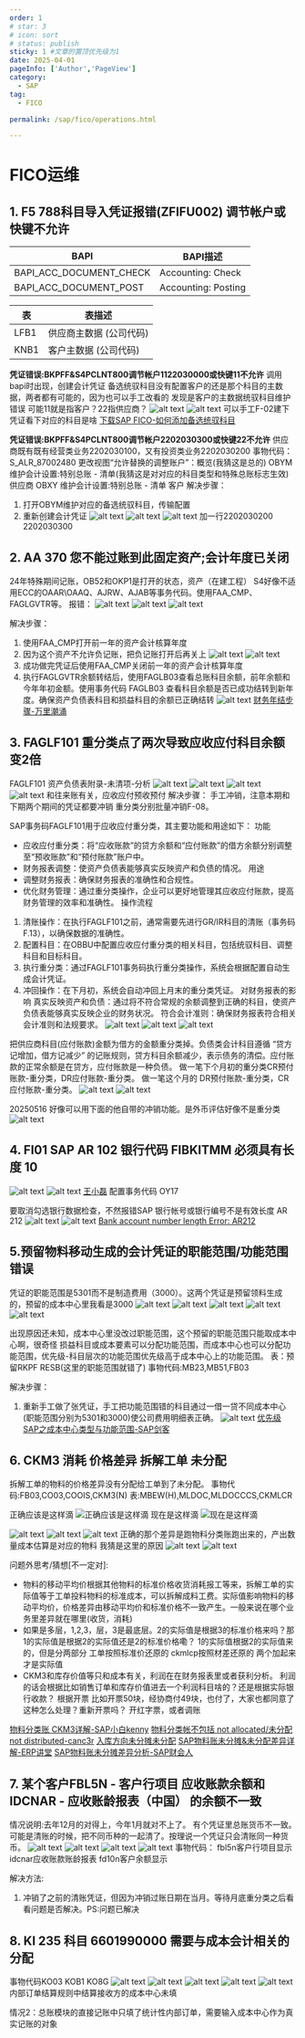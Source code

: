 ```yaml
---
order: 1
# star: 3
# icon: sort
# status: publish
sticky: 1 #文章的置顶优先级为1
date: 2025-04-01
pageInfo: ['Author','PageView']
category:
  - SAP
tag:
  - FICO

permalink: /sap/fico/operations.html

---
```



# FICO运维
<!-- :::tip
::: -->
<!-- 摘要截止标签 -->
<!-- more -->

## 1. F5 788科目导入凭证报错(ZFIFU002) 调节帐户或快键不允许
| BAPI | BAPI描述 |
|----------|----------|
| BAPI_ACC_DOCUMENT_CHECK | Accounting: Check |
| BAPI_ACC_DOCUMENT_POST | Accounting: Posting |

| 表 | 表描述 |
|----------|----------|
| LFB1 | 供应商主数据 (公司代码) |
| KNB1 | 客户主数据 (公司代码) |

**凭证错误:BKPFF&S4PCLNT800调节帐户1122030000或快键11不允许**
调用bapi时出现，创建会计凭证
备选统驭科目没有配置客户的还是那个科目的主数据，两者都有可能的，因为也可以手工改看的
发现是客户的主数据统驭科目维护错误
可能11就是指客户？22指供应商？
![alt text](image.png)
![alt text](image-1.png)
可以手工F-02建下凭证看下对应的科目是啥
[下载SAP FICO-如何添加备选统驭科目](/file/AlternativeUnifiedSubjects.pdf '下载文档')

**凭证错误:BKPFF&S4PCLNT800调节帐户2202030300或快键22不允许**
供应商既有既有经营类业务2202030100，又有投资类业务2202030200
事物代码：
S_ALR_87002480  更改视图“允许替换的调整账户”：概览(我猜这是总的)
OBYM  维护会计设置:特别总账 - 清单(我猜这是对对应的科目类型和特殊总账标志生效)供应商
OBXY  维护会计设置:特别总账 - 清单 客户
解决步骤：
1. 打开OBYM维护对应的备选统驭科目，传输配置
2. 重新创建会计凭证
![alt text](企业微信截图_17434135992223.png)
![alt text](企业微信截图_17434742168442.png)
![alt text](faf59da0136d89693f04562e95f1fb7.png)
加一行2202030200   2202030300
## 2. AA 370 您不能过账到此固定资产;会计年度已关闭
24年特殊期间记账，OB52和OKP1是打开的状态，资产（在建工程）
S4好像不适用ECC的OAAR\OAAQ、AJRW、AJAB等事务代码。使用FAA_CMP、FAGLGVTR等。
报错：
![alt text](企业微信截图_17434716762678.png)
![alt text](企业微信截图_17434716854582.png)
![alt text](image-4.png)

解决步骤：
1. 使用FAA_CMP打开前一年的资产会计核算年度
2. 因为这个资产不允许负记账，把负记账打开后再关上
![alt text](image-3.png)
![alt text](image-2.png)
3. 成功做完凭证后使用FAA_CMP关闭前一年的资产会计核算年度
4. 执行FAGLGVTR余额转结后，使用FAGLB03查看总账科目余额，前年余额和今年年初金额。使用事务代码 FAGLB03 查看科目余额是否已成功结转到新年度。确保资产负债表科目和损益科目的余额已正确结转
![alt text](企业微信截图_17434864313332.png)
[财务年结步骤-万里潮涌](http://www.360doc.com/content/24/0110/20/78825344_1110631402.shtml)


## 3. FAGLF101 重分类点了两次导致应收应付科目余额变2倍
FAGLF101 资产负债表附录-未清项-分析
![alt text](企业微信截图_17435578224389.png)
![alt text](企业微信截图_17435578344964.png)
![alt text](企业微信截图_17435578502432.png)
![alt text](企业微信截图_17435578619545.png)
和往来账有关，应收应付预收预付
解决步骤：
手工冲销，注意本期和下期两个期间的凭证都要冲销
重分类分别批量冲销F-08。

SAP事务码FAGLF101用于应收应付重分类，其主要功能和用途如下：
功能
* 应收应付重分类：将“应收账款”的贷方余额和“应付账款”的借方余额分别调整至“预收账款”和“预付账款”账户中。
* 财务报表调整：使资产负债表能够真实反映资产和负债的情况。
用途
* 调整财务报表：确保财务报表的准确性和合规性。
* 优化财务管理：通过重分类操作，企业可以更好地管理其应收应付账款，提高财务管理的效率和准确性。
操作流程
1. 清账操作：在执行FAGLF101之前，通常需要先进行GR/IR科目的清账（事务码F.13），以确保数据的准确性。
2. 配置科目：在OBBU中配置应收应付重分类的相关科目，包括统驭科目、调整科目和目标科目。
3. 执行重分类：通过FAGLF101事务码执行重分类操作，系统会根据配置自动生成会计凭证。
4. 冲回操作：在下月初，系统会自动冲回上月末的重分类凭证。
对财务报表的影响
真实反映资产和负债：通过将不符合常规的余额调整到正确的科目，使资产负债表能够真实反映企业的财务状况。
符合会计准则：确保财务报表符合相关会计准则和法规要求。
![alt text](image-16.png)
![alt text](企业微信截图_17436428691414.png)
![alt text](image-5.png)


把供应商科目(应付账款)金额为借方的金额重分类掉。负债类会计科目遵循 “贷方记增加，借方记减少” 的记账规则，贷方科目余额减少，表示债务的清偿。应付账款的正常余额是在贷方，应付账款是一种负债。
做一笔下个月初的重分类CR预付账款-重分类，DR应付账款-重分类。
做一笔这个月的      DR预付账款-重分类，CR应付账款-重分类。
![alt text](image-19.png)
![alt text](image-20.png)

20250516 好像可以用下面的他自带的冲销功能。是外币评估好像不是重分类
![alt text](image-18.png)

## 4. FI01 SAP AR 102 银行代码 FIBKITMM 必须具有长度 10

![alt text](企业微信截图_17439904746306.png)
![alt text](image-6.png)
[王小磊](https://blog.csdn.net/wangjolly/article/details/107917294)
配置事务代码 OY17


要取消勾选银行数据检查，不然报错SAP 银行帐号或银行编号不是有效长度 AR 212
![alt text](企业微信截图_17440062458920.png)
![alt text](企业微信截图_17440074717532.png)
[Bank account number length Error: AR212](https://community.sap.com/t5/enterprise-resource-planning-q-a/bank-account-number-length-error-ar212/qaq-p/11648664)

## 5.预留物料移动生成的会计凭证的职能范围/功能范围错误
凭证的职能范围是5301而不是制造费用（3000）。这两个凭证是预留领料生成的，预留的成本中心里我看是3000
![alt text](image-8.png)
![alt text](企业微信截图_17436485123616.png)
![alt text](企业微信截图_17436485433831.png)
![alt text](企业微信截图_17436612014847.png)
![alt text](企业微信截图_17436612838910.png)

出现原因还未知，成本中心里没改过职能范围，这个预留的职能范围只能取成本中心啊，很奇怪
损益科目或成本要素可以分配功能范围，而成本中心也可以分配功能范围，优先级-科目层次的功能范围优先级高于成本中心上的功能范围。
表：预留RKPF RESB(这里的职能范围就错了)
事物代码:MB23,MB51,FB03

解决步骤：
1. 重新手工做了张凭证，手工把功能范围错的科目通过一借一贷不同成本中心(职能范围分别为5301和3000)使公司费用明细表正确。
![alt text](image-7.png)
[优先级SAP之成本中心类型与功能范围-SAP剑客](https://saper.blog.csdn.net/article/details/47146213?spm=1001.2101.3001.6650.2&utm_medium=distribute.pc_relevant.none-task-blog-2%7Edefault%7EBlogCommendFromBaidu%7ERate-2-47146213-blog-108724576.235%5Ev43%5Epc_blog_bottom_relevance_base5&depth_1-utm_source=distribute.pc_relevant.none-task-blog-2%7Edefault%7EBlogCommendFromBaidu%7ERate-2-47146213-blog-108724576.235%5Ev43%5Epc_blog_bottom_relevance_base5&utm_relevant_index=3)


## 6. CKM3 消耗 价格差异 拆解工单 未分配
拆解工单的物料的价格差异没有分配给工单到了未分配。
事物代码:FB03,CO03,COOIS,CKM3(N)
表:MBEW(H),MLDOC,MLDOCCCS,CKMLCR

正确应该是这样滴
![正确应该是这样滴](image-9.png)
现在是这样滴
![现在是这样滴](image-10.png)

![alt text](企业微信截图_17440939829762.png)
![alt text](image-14.png)
![alt text](image-15.png)
正确的那个差异是跑物料分类账跑出来的，产出数量成本估算是对应的物料
我猜是这里的原因
![alt text](image-13.png)
![alt text](image-12.png)

问题外思考/猜想[不一定对]:
* 物料的移动平均价根据其他物料的标准价格收货消耗报工等来，拆解工单的实际值等于工单投料物料的标准成本，可以拆解成料工费。实际值影响物料的移动平均价，价格差异由移动平均价和标准价格不一致产生。一般来说在哪个业务里差异就在哪里(收货，消耗)
* 如果是多层，1,2,3，层，3是最底层。2的实际值是根据3的标准价格来吗？那1的实际值是根据2的实际值还是2的标准价格嘞？
1的实际值根据2的实际值来的，但是分两部分   工单按照标准价还原的   ckmlcp按照材差还原的  两个加起来才是实际值
* CKM3和库存价值等只和成本有关，利润在在财务报表里或者获利分析。
利润的话会根据比如销售订单和库存价值进去一个利润科目啥的？还是根据实际银行收款？
根据开票
比如开票50块，经协商付49块，也付了，大家也都同意了这种怎么处理？重新开票吗？
开红字票，或者调账


[物料分类账 CKM3详解-SAP小白kenny](https://blog.csdn.net/weixin_42646630/article/details/111171368)
[物料分类帐不包括 not allocated/未分配 not distributed-canc3r](https://blog.itpub.net/11782589/viewspace-686934/)
[入库方向未分摊未分配](https://www.sohu.com/a/740316586_121151301)
[SAP物料账未分摊&未分配差异详解-ERP讲堂](https://zhuanlan.zhihu.com/p/689553535)
[SAP物料账未分摊差异分析-SAP财会人](https://zhuanlan.zhihu.com/p/106674501)

## 7. 某个客户FBL5N - 客户行项目 应收账款余额和 IDCNAR - 应收账龄报表（中国） 的余额不一致
情况说明:去年12月的对得上，今年1月就对不上了。
有个凭证里总账货币不一致。可能是清账的时候，把不同币种的一起清了。按理说一个凭证只会清账同一种货币。
![alt text](企业微信截图_17455642777359.png)
![alt text](企业微信截图_17455642911406.png)
![alt text](企业微信截图_17455718647364.png)
![alt text](image-17.png)
事物代码：
fbl5n客户行项目显示
idcnar应收账款账龄报表
fd10n客户余额显示

解决方法:
1. 冲销了之前的清账凭证，但因为冲销过账日期在当月。等待月底重分类之后看看问题是否解决。PS:问题已解决

## 8. KI 235 科目 6601990000 需要与成本会计相关的分配
事物代码KO03  KOB1 KO8G
![alt text](1748501948818.jpg)
![alt text](1748501953693.jpg)
![alt text](1748501961478.jpg)
![alt text](1748501978637.jpg)
![alt text](1748502115204.jpg)
内部订单结算规则中结算接收方的成本中心未填


情况2：总账模块的直接记账中只填了统计性内部订单，需要输入成本中心作为真实记账的对象
